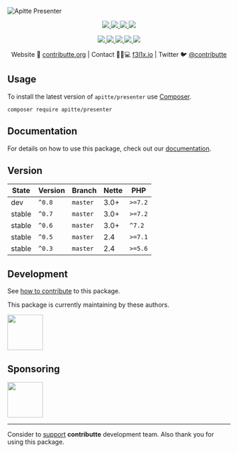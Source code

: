 ![Apitte Presenter](https://heatbadger.now.sh/github/readme/apitte/presenter/)

<p align=center>
  <a href="https://github.com/apitte/presenter/actions">
    <img src="https://badgen.net/github/checks/apitte/presenter/master?cache=300">
  </a>
  <a href="https://coveralls.io/r/apitte/presenter">
    <img src="https://badgen.net/coveralls/c/github/apitte/presenter?cache=300">
  </a>
  <a href="https://packagist.org/packages/apitte/presenter">
    <img src="https://badgen.net/packagist/dm/apitte/presenter">
  </a>
  <a href="https://packagist.org/packages/apitte/presenter">
    <img src="https://badgen.net/packagist/v/apitte/presenter">
  </a>
</p>
<p align=center>
  <a href="https://packagist.org/packages/apitte/presenter">
    <img src="https://badgen.net/packagist/php/apitte/presenter">
  </a>
  <a href="https://github.com/apitte/presenter">
    <img src="https://badgen.net/github/license/apitte/presenter">
  </a>
  <a href="http://bit.ly/apittegitter">
    <img src="https://badgen.net/badge/chat/apitte/cyan">
  </a>
  <a href="https://bit.ly/cttfo">
    <img src="https://badgen.net/badge/support/forum/yellow">
  </a>
  <a href="https://contributte.org/partners.html">
    <img src="https://badgen.net/badge/become/a%20patron/F96854">
  </a>
<p>

<p align=center>
Website 🚀 <a href="https://contributte.org">contributte.org</a> | Contact 👨🏻💻 <a href="https://f3l1x.io">f3l1x.io</a> | Twitter 🐦 <a href="https://twitter.com/contributte">@contributte</a>
</p>

## Usage

To install the latest version of `apitte/presenter` use [Composer](https://getcomposer.com).

```
composer require apitte/presenter
```

## Documentation

For details on how to use this package, check out our [documentation](.docs/README.md#setup).

## Version

| State       | Version | Branch   | Nette | PHP     |
|-------------|---------|----------|-------|---------|
| dev         | `^0.8`  | `master` | 3.0+  | `>=7.2` |
| stable      | `^0.7`  | `master` | 3.0+  | `>=7.2` |
| stable      | `^0.6`  | `master` | 3.0+  | `^7.2`  |
| stable      | `^0.5`  | `master` | 2.4   | `>=7.1` |
| stable      | `^0.3`  | `master` | 2.4   | `>=5.6` |

## Development

See [how to contribute](https://contributte.org/contributing.html) to this package.

This package is currently maintaining by these authors.

<a href="https://github.com/f3l1x">
  <img width="80" height="80" src="https://avatars2.githubusercontent.com/u/538058?v=3&s=80">
</a>

## Sponsoring

<a href="https://github.com/tlapnet">
  <img width="80" height="80" src="https://avatars1.githubusercontent.com/u/22914186?s=80&v=4">
</a>

-----

Consider to [support](https://contributte.com/partners) **contributte** development team.
Also thank you for using this package.
